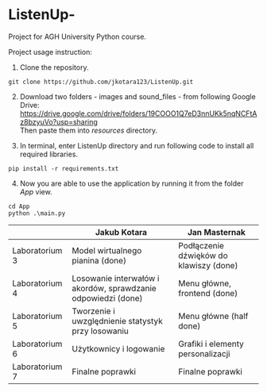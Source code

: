 # ListenUp-

Project for AGH University Python course.

Project usage instruction:
1. Clone the repository. 
```
git clone https://github.com/jkotara123/ListenUp.git
```

2. Download two folders - images and sound_files - from following Google Drive:
https://drive.google.com/drive/folders/19COOO1Q7eD3nnUKk5nqNCFtAz8bzyuVo?usp=sharing <br />
Then paste them into *resources* directory.

3. In terminal, enter ListenUp directory and run following code to install all required libraries.
```
pip install -r requirements.txt
```
4. Now you are able to use the application by running it from the folder *App* view.
```
cd App
python .\main.py
```

| | Jakub Kotara                                                  | Jan Masternak                           |
| ------------- |---------------------------------------------------------------|-----------------------------------------|
| Laboratorium 3  | Model wirtualnego pianina (done)                              | Podłączenie dźwięków do klawiszy (done) |
| Laboratorium 4  | Losowanie interwałów i akordów, sprawdzanie odpowiedzi (done) | Menu główne, frontend (done)            |
| Laboratorium 5  | Tworzenie i uwzględnienie statystyk przy losowaniu            | Menu główne (half done)                 |
| Laboratorium 6  | Użytkownicy i logowanie                                       | Grafiki i elementy personalizacji       |
| Laboratorium 7  | Finalne poprawki                                              | Finalne poprawki                        |


